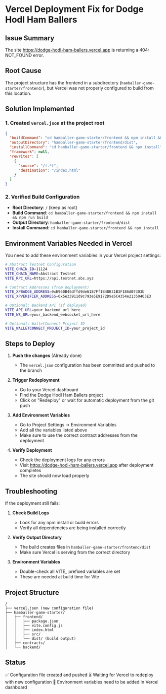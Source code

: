 # Vercel Deployment Fix for Dodge Hodl Ham Ballers

## Issue Summary
The site https://dodge-hodl-ham-ballers.vercel.app is returning a 404: NOT_FOUND error.

## Root Cause
The project structure has the frontend in a subdirectory (`hamballer-game-starter/frontend/`), but Vercel was not properly configured to build from this location.

## Solution Implemented

### 1. Created `vercel.json` at the project root
```json
{
  "buildCommand": "cd hamballer-game-starter/frontend && npm install && npm run build",
  "outputDirectory": "hamballer-game-starter/frontend/dist",
  "installCommand": "cd hamballer-game-starter/frontend && npm install",
  "framework": null,
  "rewrites": [
    {
      "source": "/(.*)",
      "destination": "/index.html"
    }
  ]
}
```

### 2. Verified Build Configuration
- **Root Directory**: `/` (keep as root)
- **Build Command**: `cd hamballer-game-starter/frontend && npm install && npm run build`
- **Output Directory**: `hamballer-game-starter/frontend/dist`
- **Install Command**: `cd hamballer-game-starter/frontend && npm install`

## Environment Variables Needed in Vercel

You need to add these environment variables in your Vercel project settings:

```bash
# Abstract Testnet Configuration
VITE_CHAIN_ID=11124
VITE_CHAIN_NAME=Abstract Testnet
VITE_RPC_URL=https://api.testnet.abs.xyz

# Contract Addresses (from deployment)
VITE_XPBADGE_ADDRESS=0xE960B46dffd9de6187Ff1B48B31B3F186A07303b
VITE_XPVERIFIER_ADDRESS=0x5e33911d9c793e5E9172D9e5C4354e21350403E3

# Optional: Backend API (if deployed)
VITE_API_URL=your_backend_url_here
VITE_WS_URL=your_backend_websocket_url_here

# Optional: WalletConnect Project ID
VITE_WALLETCONNECT_PROJECT_ID=your_project_id
```

## Steps to Deploy

1. **Push the changes** (Already done)
   - The `vercel.json` configuration has been committed and pushed to the branch

2. **Trigger Redeployment**
   - Go to your Vercel dashboard
   - Find the Dodge Hodl Ham Ballers project
   - Click on "Redeploy" or wait for automatic deployment from the git push

3. **Add Environment Variables**
   - Go to Project Settings → Environment Variables
   - Add all the variables listed above
   - Make sure to use the correct contract addresses from the deployment

4. **Verify Deployment**
   - Check the deployment logs for any errors
   - Visit https://dodge-hodl-ham-ballers.vercel.app after deployment completes
   - The site should now load properly

## Troubleshooting

If the deployment still fails:

1. **Check Build Logs**
   - Look for any npm install or build errors
   - Verify all dependencies are being installed correctly

2. **Verify Output Directory**
   - The build creates files in `hamballer-game-starter/frontend/dist`
   - Make sure Vercel is serving from the correct directory

3. **Environment Variables**
   - Double-check all VITE_ prefixed variables are set
   - These are needed at build time for Vite

## Project Structure
```
/
├── vercel.json (new configuration file)
├── hamballer-game-starter/
│   ├── frontend/
│   │   ├── package.json
│   │   ├── vite.config.js
│   │   ├── index.html
│   │   ├── src/
│   │   └── dist/ (build output)
│   ├── contracts/
│   └── backend/
```

## Status
✅ Configuration file created and pushed
⏳ Waiting for Vercel to redeploy with new configuration
📝 Environment variables need to be added in Vercel dashboard